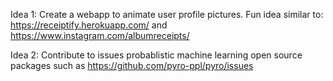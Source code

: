 Idea 1: Create a webapp to animate user profile pictures. Fun idea similar to: https://receiptify.herokuapp.com/ and https://www.instagram.com/albumreceipts/

Idea 2: Contribute to issues probablistic machine learning open source packages such as https://github.com/pyro-ppl/pyro/issues 
